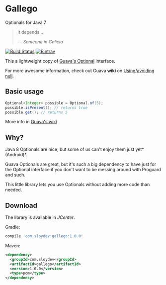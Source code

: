 # Gallego
Optionals for Java 7

> It depends...
>
> — *Someone in Galicia*

[![Build Status](https://travis-ci.org/Sloy/gallego.svg?branch=master)](https://travis-ci.org/Sloy/gallego) [![Bintray](https://img.shields.io/bintray/v/sloy/maven/gallego.svg?maxAge=2592000)](https://bintray.com/sloy/maven/gallego/)

This a lightweight copy of [Guava's Optional](https://github.com/google/guava/blob/master/guava/src/com/google/common/base/Optional.java) interface.

For more awesome information, check out Guava **wiki** on [Using/avoiding null](https://github.com/google/guava/wiki/UsingAndAvoidingNullExplained).

## Basic usage
```java
Optional<Integer> possible = Optional.of(5);
possible.isPresent(); // returns true
possible.get(); // returns 5
```

More info in [Guava's wiki](https://github.com/google/guava/wiki/UsingAndAvoidingNullExplained#optional)

## Why?
Java 8 Optionals are nice, but some of us can't enjoy them just yet*(Android)*.

Guava Optionals are great, but it's such a big dependency to have just for the Optional interface if you don't want to be messing around with Proguard and such.

This little library lets you use Optionals without adding more code than needed.

## Download
The library is available in *JCenter*.

Gradle:
```groovy
compile 'com.sloydev:gallego:1.0.0'
```

Maven:
```xml
<dependency>
  <groupId>com.sloydev</groupId>
  <artifactId>gallego</artifactId>
  <version>1.0.0</version>
  <type>pom</type>
</dependency>
```
